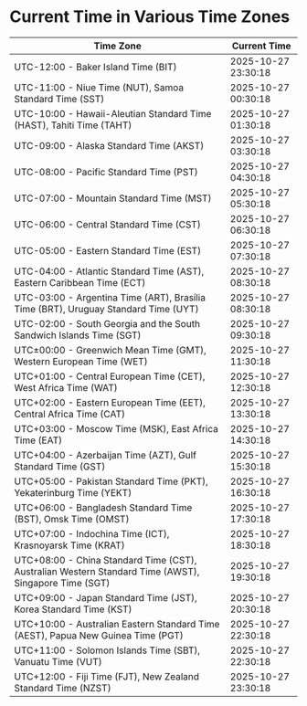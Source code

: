 # Current Time in Various Time Zones

| Time Zone | Current Time |
|-----------|--------------|
| UTC-12:00 - Baker Island Time (BIT) | 2025-10-27 23:30:18 |
| UTC-11:00 - Niue Time (NUT), Samoa Standard Time (SST) | 2025-10-27 00:30:18 |
| UTC-10:00 - Hawaii-Aleutian Standard Time (HAST), Tahiti Time (TAHT) | 2025-10-27 01:30:18 |
| UTC-09:00 - Alaska Standard Time (AKST) | 2025-10-27 03:30:18 |
| UTC-08:00 - Pacific Standard Time (PST) | 2025-10-27 04:30:18 |
| UTC-07:00 - Mountain Standard Time (MST) | 2025-10-27 05:30:18 |
| UTC-06:00 - Central Standard Time (CST) | 2025-10-27 06:30:18 |
| UTC-05:00 - Eastern Standard Time (EST) | 2025-10-27 07:30:18 |
| UTC-04:00 - Atlantic Standard Time (AST), Eastern Caribbean Time (ECT) | 2025-10-27 08:30:18 |
| UTC-03:00 - Argentina Time (ART), Brasília Time (BRT), Uruguay Standard Time (UYT) | 2025-10-27 08:30:18 |
| UTC-02:00 - South Georgia and the South Sandwich Islands Time (SGT) | 2025-10-27 09:30:18 |
| UTC±00:00 - Greenwich Mean Time (GMT), Western European Time (WET) | 2025-10-27 11:30:18 |
| UTC+01:00 - Central European Time (CET), West Africa Time (WAT) | 2025-10-27 12:30:18 |
| UTC+02:00 - Eastern European Time (EET), Central Africa Time (CAT) | 2025-10-27 13:30:18 |
| UTC+03:00 - Moscow Time (MSK), East Africa Time (EAT) | 2025-10-27 14:30:18 |
| UTC+04:00 - Azerbaijan Time (AZT), Gulf Standard Time (GST) | 2025-10-27 15:30:18 |
| UTC+05:00 - Pakistan Standard Time (PKT), Yekaterinburg Time (YEKT) | 2025-10-27 16:30:18 |
| UTC+06:00 - Bangladesh Standard Time (BST), Omsk Time (OMST) | 2025-10-27 17:30:18 |
| UTC+07:00 - Indochina Time (ICT), Krasnoyarsk Time (KRAT) | 2025-10-27 18:30:18 |
| UTC+08:00 - China Standard Time (CST), Australian Western Standard Time (AWST), Singapore Time (SGT) | 2025-10-27 19:30:18 |
| UTC+09:00 - Japan Standard Time (JST), Korea Standard Time (KST) | 2025-10-27 20:30:18 |
| UTC+10:00 - Australian Eastern Standard Time (AEST), Papua New Guinea Time (PGT) | 2025-10-27 22:30:18 |
| UTC+11:00 - Solomon Islands Time (SBT), Vanuatu Time (VUT) | 2025-10-27 22:30:18 |
| UTC+12:00 - Fiji Time (FJT), New Zealand Standard Time (NZST) | 2025-10-27 23:30:18 |

